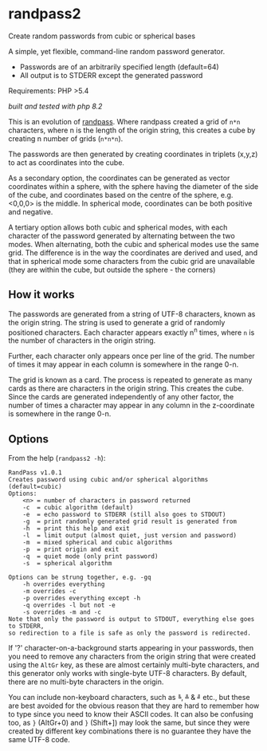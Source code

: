 # randpass2

Create random passwords from cubic or spherical bases

A simple, yet flexible, command-line random password generator.

  - Passwords are of an arbitrarily specified length (default=64)
  - All output is to STDERR except the generated password

Requirements: PHP >5.4

_built and tested with php 8.2_

This is an evolution of [randpass](https://github.com/stroggprog/randpass). Where randpass created a grid of `n*n` characters, where n is the length of the origin string, this creates a cube by creating n number of grids (`n*n*n`).

The passwords are then generated by creating coordinates in triplets (x,y,z) to act as coordinates into the cube.

As a secondary option, the coordinates can be generated as vector coordinates within a sphere, with the sphere having the diameter of the side of the cube, and coordinates based on the centre of the sphere, e.g. <0,0,0> is the middle. In spherical mode, coordinates can be both positive and negative.

A tertiary option allows both cubic and spherical modes, with each character of the password generated by alternating between the two modes. When alternating, both the cubic and spherical modes use the same grid. The difference is in the way the coordinates are derived and used, and that in spherical mode some characters from the cubic grid are unavailable (they are within the cube, but outside the sphere - the corners)

## How it works
The passwords are generated from a string of UTF-8 characters, known as the origin string. The string is used to generate a grid of randomly positioned characters. Each character appears exactly n<sup>n</sup> times, where `n` is the number of characters in the origin string.

Further, each character only appears once per line of the grid. The number of times it may appear in each column is somewhere in the range 0-n.

The grid is known as a card. The process is repeated to generate as many cards as there are characters in the origin string. This creates the cube. Since the cards are generated independently of any other factor, the number of times a character may appear in any column in the z-coordinate is somewhere in the range 0-n.

## Options
From the help (`randpass2 -h`):

```
RandPass v1.0.1
Creates password using cubic and/or spherical algorithms (default=cubic)
Options:
    <n> = number of characters in password returned
    -c  = cubic algorithm (default)
    -e  = echo password to STDERR (still also goes to STDOUT)
    -g  = print randomly generated grid result is generated from
    -h  = print this help and exit
    -l  = limit output (almost quiet, just version and password)
    -m  = mixed spherical and cubic algorithms
    -p  = print origin and exit
    -q  = quiet mode (only print password)
    -s  = spherical algorithm

Options can be strung together, e.g. -gq
    -h overrides everything
    -m overrides -c
    -p overrides everything except -h
    -q overrides -l but not -e
    -s overrides -m and -c
Note that only the password is output to STDOUT, everything else goes to STDERR,
so redirection to a file is safe as only the password is redirected.
```

If '?' character-on-a-background starts appearing in your passwords, then you need to remove any characters from the origin string that were created using the `AltGr` key, as these are almost certainly multi-byte characters, and this generator only works with single-byte UTF-8 characters. By default, there are no multi-byte characters in the origin.

You can include non-keyboard characters, such as `╚`, `╩` & `╝` etc., but these are best avoided for the obvious reason that they are hard to remember how to type since you need to know their ASCII codes. It can also be confusing too, as `}` (AltGr+0) and `}` (Shift+]) may look the same, but since they were created by different key combinations there is no guarantee they have the same UTF-8 code.
